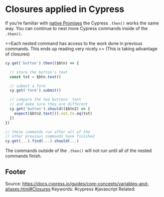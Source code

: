 # Closures applied in Cypress
If you’re familiar with [native Promises](https://developer.mozilla.org/en-US/docs/Web/JavaScript/Guide/Using_promises) the Cypress `.then()` works the same way. You can continue to nest more Cypress commands inside of the `.then()`.

==Each nested command has access to the work done in previous commands. This ends up reading very nicely.== (This is taking advantage of closures)

```js
cy.get('button').then(($btn) => {

  // store the button's text
  const txt = $btn.text()

  // submit a form
  cy.get('form').submit()

  // compare the two buttons' text
  // and make sure they are different
  cy.get('button').should(($btn2) => {
    expect($btn2.text()).not.to.eq(txt)
  })
})

// these commands run after all of the
// other previous commands have finished
cy.get(...).find(...).should(...)
```

The commands outside of the `.then()` will not run until all of the nested commands finish.

Footer
---
Source: https://docs.cypress.io/guides/core-concepts/variables-and-aliases.html#Closures
Keywords: #cypress #javascript 
Related: